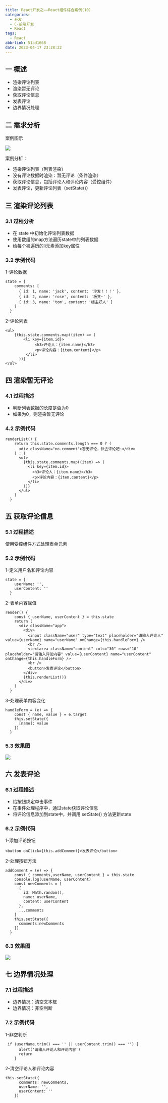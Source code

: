 ```yaml
---
title: React开发之——React组件综合案例(10)
categories:
  - 开发
  - C-前端开发
  - React
tags:
  - React
abbrlink: 51ad1668
date: 2023-04-17 23:28:22
---
```

## 一 概述

*  渲染评论列表
*  渲染暂无评论
*  获取评论信息
*  发表评论
*  边界情况处理

<!--more-->

## 二  需求分析

案例图示

![][1]

案例分析：

* 渲染评论列表（列表渲染）
* 没有评论数据时渲染：暂无评论（条件渲染）
* 获取评论信息，包括评论人和评论内容（受控组件）
* 发表评论，更新评论列表（setState()）

## 三 渲染评论列表

### 3.1 过程分析

*  在 state 中初始化评论列表数据
* 使用数组的map方法遍历state中的列表数据
*  给每个被遍历的li元素添加key属性

### 3.2 示例代码

1-评论数据

```
state = {
    comments: [
      { id: 1, name: 'jack', content: '沙发！！！' },
      { id: 2, name: 'rose', content: '板凳~' },
      { id: 3, name: 'tom', content: '楼主好人' }
    ]
  }
```

2-评论列表

```
<ul>
    {this.state.comments.map((item) => (
        <li key={item.id}>
             <h3>评论人：{item.name}</h3>
             <p>评论内容：{item.content}</p>
         </li>
      ))}
</ul>
```

## 四 渲染暂无评论

### 4.1 过程描述

* 判断列表数据的长度是否为0
* 如果为0，则渲染暂无评论

### 4.2 示例代码

```
renderList() {
    return this.state.comments.length === 0 ? (
      <div className="no-comment">暂无评论，快去评论吧~</div>
    ) : (
      <ul>
        {this.state.comments.map((item) => (
          <li key={item.id}>
            <h3>评论人：{item.name}</h3>
            <p>评论内容：{item.content}</p>
          </li>
        ))}
      </ul>
    )
  }
```

## 五 获取评论信息

### 5.1 过程描述

 使用受控组件方式处理表单元素

### 5.2 示例代码

1-定义用户名和评论内容

```
state = {
    userName: '',
    userContent: ''
  }
```

2-表单内容赋值

```
render() {
    const { userName, userContent } = this.state
    return (
      <div className="app">
        <div>
          <input className="user" type="text" placeholder="请输入评论人" value={userName} name="userName" onChange={this.handleForm} />
          <br />
          <textarea className="content" cols="30" rows="10" placeholder="请输入评论内容" value={userContent} name="userContent" onChange={this.handleForm} />
          <br />
          <button>发表评论</button>
        </div>
        {this.renderList()}
      </div>
    )
  }
```

3-处理表单内容变化

```
handleForm = (e) => {
    const { name, value } = e.target
    this.setState({
      [name]: value
    })
  }
```

### 5.3 效果图

![][2]

## 六 发表评论

### 6.1 过程描述

*  给按钮绑定单击事件
*  在事件处理程序中，通过state获取评论信息
*  将评论信息添加到state中，并调用 setState() 方法更新state

### 6.2 示例代码

1-添加评论按钮

```
<button onClick={this.addComment}>发表评论</button>
```

2-处理按钮方法

```
addComment = (e) => {
    const { comments,userName, userContent } = this.state
    console.log(userName, userContent)
    const newComments = [
      {
        id: Math.random(),
        name: userName,
        content: userContent
      },
      ...comments
    ]
    this.setState({
      comments:newComments
    })
  }
```

### 6.3 效果图

![][3]

## 七 边界情况处理

### 7.1 过程描述

* 边界情况：清空文本框
* 边界情况：非空判断

### 7.2 示例代码

1-非空判断

```
 if (userName.trim() === '' || userContent.trim() === '') {
      alert('请输入评论人和评论内容')
      return
    }
```

2-清空评论人和评论内容

```
this.setState({
      comments: newComments,
      userName: '',
      userContent: ''
    })
```




[1]:https://cdn.jsdelivr.net/gh/PGzxc/CDN/blog-react/react-day2-img10-comment-fenxi.png
[2]:https://cdn.jsdelivr.net/gh/PGzxc/CDN/blog-react/react-day2-img10-comment-form.png
[3]:https://cdn.jsdelivr.net/gh/PGzxc/CDN/blog-react/react-day2-img10-comment-add.gif